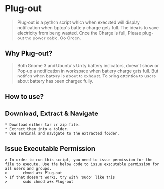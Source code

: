 Plug-out
========

> Plug-out is a python script which when executed will display notification when laptop's battery charge gets full. The idea is to save electricity from being wasted. Once the Charge is full, Please plug-out the power cable. Go Green.

Why Plug-out?
-------------

> Both Gnome 3 and Ubuntu's Unity battery indicators, doesn't show or Pop-up a notification in workspace when battery charge gets full. But notifies when battery is about to exhaust. To bring attention to users about battery has been charged fully.

How to use?
------------

## Download, Extract & Navigate
	* Download either tar or zip file.
	* Extract them into a folder.
	* Use Terminal and navigate to the extracted folder.

## Issue Executable Permission
	> In order to run this script, you need to issue permission for the file to execute. Use the below code to issue executable permission for all users and groups.
	>		chmod a+x Plug-out
	> If that doesn't works, try with 'sudo' like this
	>		sudo chmod a+x Plug-out
